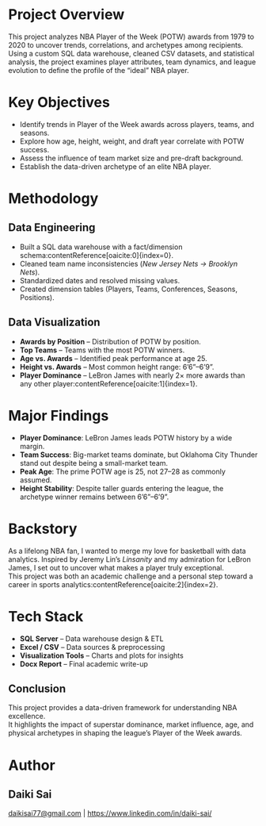 # Project Overview
This project analyzes NBA Player of the Week (POTW) awards from 1979 to 2020 to uncover trends, correlations, and archetypes among recipients.  
Using a custom SQL data warehouse, cleaned CSV datasets, and statistical analysis, the project examines player attributes, team dynamics, and league evolution to define the profile of the “ideal” NBA player.

# Key Objectives
- Identify trends in Player of the Week awards across players, teams, and seasons.  
- Explore how age, height, weight, and draft year correlate with POTW success.  
- Assess the influence of team market size and pre-draft background.  
- Establish the data-driven archetype of an elite NBA player.

# Methodology

## Data Engineering
- Built a SQL data warehouse with a fact/dimension schema:contentReference[oaicite:0]{index=0}.  
- Cleaned team name inconsistencies (*New Jersey Nets → Brooklyn Nets*).  
- Standardized dates and resolved missing values.  
- Created dimension tables (Players, Teams, Conferences, Seasons, Positions).  

## Data Visualization
- **Awards by Position** – Distribution of POTW by position.  
- **Top Teams** – Teams with the most POTW winners.  
- **Age vs. Awards** – Identified peak performance at age 25.  
- **Height vs. Awards** – Most common height range: 6’6”–6’9”.  
- **Player Dominance** – LeBron James with nearly 2× more awards than any other player:contentReference[oaicite:1]{index=1}.  

# Major Findings
- **Player Dominance**: LeBron James leads POTW history by a wide margin.  
- **Team Success**: Big-market teams dominate, but Oklahoma City Thunder stand out despite being a small-market team.  
- **Peak Age**: The prime POTW age is 25, not 27–28 as commonly assumed.  
- **Height Stability**: Despite taller guards entering the league, the archetype winner remains between 6’6”–6’9”.  

# Backstory
As a lifelong NBA fan, I wanted to merge my love for basketball with data analytics. Inspired by Jeremy Lin’s *Linsanity* and my admiration for LeBron James, I set out to uncover what makes a player truly exceptional.  
This project was both an academic challenge and a personal step toward a career in sports analytics:contentReference[oaicite:2]{index=2}.

# Tech Stack
- **SQL Server** – Data warehouse design & ETL  
- **Excel / CSV** – Data sources & preprocessing  
- **Visualization Tools** – Charts and plots for insights  
- **Docx Report** – Final academic write-up  

## Conclusion
This project provides a data-driven framework for understanding NBA excellence.  
It highlights the impact of superstar dominance, market influence, age, and physical archetypes in shaping the league’s Player of the Week awards. 

# Author
## Daiki Sai
daikisai77@gmail.com | https://www.linkedin.com/in/daiki-sai/
